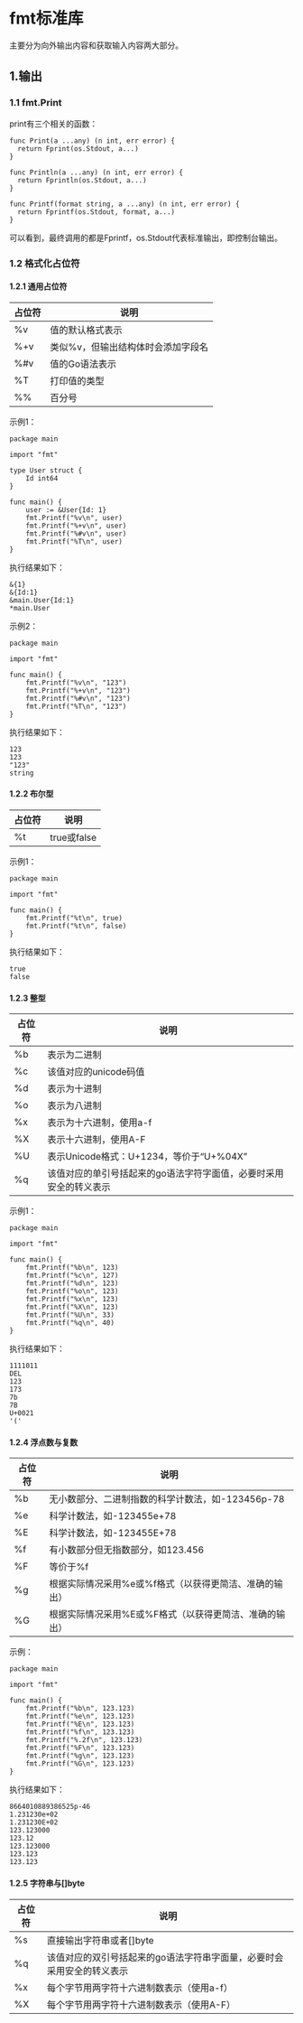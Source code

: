 # fmt标准库

主要分为向外输出内容和获取输入内容两大部分。

## 1.输出

### 1.1 fmt.Print

print有三个相关的函数：
```
func Print(a ...any) (n int, err error) {
  return Fprint(os.Stdout, a...)
}

func Println(a ...any) (n int, err error) {
  return Fprintln(os.Stdout, a...)
}

func Printf(format string, a ...any) (n int, err error) {
  return Fprintf(os.Stdout, format, a...)
}
```
可以看到，最终调用的都是Fprintf，os.Stdout代表标准输出，即控制台输出。

### 1.2 格式化占位符

####  1.2.1 通用占位符

|占位符|说明|
|---|---|
|%v|值的默认格式表示|
|%+v|类似%v，但输出结构体时会添加字段名|
|%#v|值的Go语法表示|
|%T|打印值的类型|
|%%|百分号|

示例1：
```
package main

import "fmt"

type User struct {
	Id int64
}

func main() {
	user := &User{Id: 1}
	fmt.Printf("%v\n", user)
	fmt.Printf("%+v\n", user)
	fmt.Printf("%#v\n", user)
	fmt.Printf("%T\n", user)
}
```
执行结果如下：
```
&{1}
&{Id:1}
&main.User{Id:1}
*main.User
```
示例2：
```
package main

import "fmt"

func main() {
	fmt.Printf("%v\n", "123")
	fmt.Printf("%+v\n", "123")
	fmt.Printf("%#v\n", "123")
	fmt.Printf("%T\n", "123")
}
```
执行结果如下：
```
123
123
"123"
string
```
####  1.2.2 布尔型

|占位符|说明|
|---|---|
|%t|true或false|

示例1：
```
package main

import "fmt"

func main() {
	fmt.Printf("%t\n", true)
	fmt.Printf("%t\n", false)
}
```
执行结果如下：
```
true
false
```
####  1.2.3 整型

|占位符|说明|
|---|---|
|%b|表示为二进制|
|%c|该值对应的unicode码值|
|%d|表示为十进制|
|%o|表示为八进制|
|%x|表示为十六进制，使用a-f|
|%X|表示十六进制，使用A-F|
|%U|表示Unicode格式：U+1234，等价于“U+%04X”|
|%q|该值对应的单引号括起来的go语法字符字面值，必要时采用安全的转义表示|

示例1：
```
package main

import "fmt"

func main() {
	fmt.Printf("%b\n", 123)
	fmt.Printf("%c\n", 127)
	fmt.Printf("%d\n", 123)
	fmt.Printf("%o\n", 123)
	fmt.Printf("%x\n", 123)
	fmt.Printf("%X\n", 123)
	fmt.Printf("%U\n", 33)
	fmt.Printf("%q\n", 40)
}
```
执行结果如下：
```
1111011
DEL
123
173
7b
7B
U+0021
'('
```

####  1.2.4 浮点数与复数

|占位符|说明|
|---|---|
|%b|无小数部分、二进制指数的科学计数法，如-123456p-78|
|%e|科学计数法，如-123455e+78|
|%E|科学计数法，如-123455E+78|
|%f|有小数部分但无指数部分，如123.456|
|%F|等价于%f|
|%g|根据实际情况采用%e或%f格式（以获得更简洁、准确的输出）|
|%G|根据实际情况采用%E或%F格式（以获得更简洁、准确的输出）|

示例：
```
package main

import "fmt"

func main() {
	fmt.Printf("%b\n", 123.123)
	fmt.Printf("%e\n", 123.123)
	fmt.Printf("%E\n", 123.123)
	fmt.Printf("%f\n", 123.123)
	fmt.Printf("%.2f\n", 123.123)
	fmt.Printf("%F\n", 123.123)
	fmt.Printf("%g\n", 123.123)
	fmt.Printf("%G\n", 123.123)
}
```
执行结果如下：
```
8664010889386525p-46
1.231230e+02
1.231230E+02
123.123000
123.12
123.123000
123.123
123.123
```

####  1.2.5 字符串与[]byte

|占位符|说明|
|---|---|
|%s|直接输出字符串或者[]byte|
|%q|该值对应的双引号括起来的go语法字符串字面量，必要时会采用安全的转义表示|
|%x|每个字节用两字符十六进制数表示（使用a-f）|
|%X|每个字节用两字符十六进制数表示（使用A-F）|















